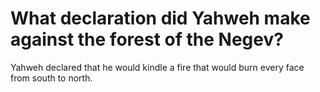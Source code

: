 # What declaration did Yahweh make against the forest of the Negev?

Yahweh declared that he would kindle a fire that would burn every face from south to north.
